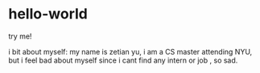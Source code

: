 # hello-world
try me!

i bit about myself: 
my name is zetian yu, i am a CS master attending NYU, but i feel bad about myself since i cant find any intern or job , so sad.
